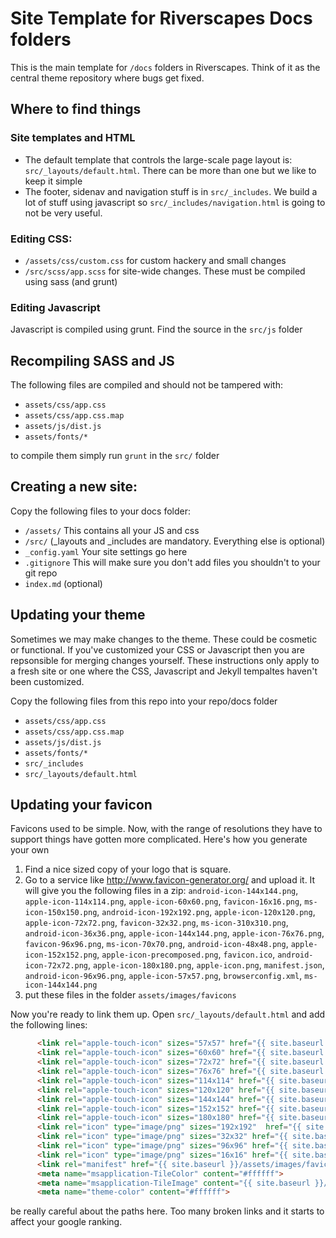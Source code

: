 # Site Template for Riverscapes Docs folders

This is the main template for `/docs` folders in Riverscapes. Think of it as the central theme repository where bugs get fixed. 

## Where to find things

### Site templates and HTML

* The default template that controls the large-scale page layout is:  `src/_layouts/default.html`. There can be more than one but we like to keep it simple
* The footer, sidenav and navigation stuff is in `src/_includes`. We build a lot of stuff using javascript so `src/_includes/navigation.html` is going to not be very useful.

### Editing CSS:

* `/assets/css/custom.css` for custom hackery and small changes
* `/src/scss/app.scss` for site-wide changes. These must be compiled using sass (and grunt)

### Editing Javascript

Javascript is compiled using grunt. Find the source in the `src/js` folder

## Recompiling SASS and JS

The following files are compiled and should not be tampered with:

* `assets/css/app.css`
* `assets/css/app.css.map`
* `assets/js/dist.js`
* `assets/fonts/*`

to compile them simply run `grunt` in the `src/` folder

## Creating a new site:

Copy the following files to your docs folder:

* `/assets/` This contains all your JS and css
* `/src/` (_layouts and _includes are mandatory. Everything else is optional)
* `_config.yaml` Your site settings go here
* `.gitignore` This will make sure you don't add files you shouldn't to your git repo
* `index.md` (optional)

## Updating your theme

Sometimes we may make changes to the theme. These could be cosmetic or functional. If you've customized your CSS or Javascript then you are repsonsible for merging changes yourself. These instructions only apply to a fresh site or one where the CSS, Javascript and Jekyll tempaltes haven't been customized. 

Copy the following files from this repo into your repo/docs folder

* `assets/css/app.css`
* `assets/css/app.css.map`
* `assets/js/dist.js`
* `assets/fonts/*`
* `src/_includes`
* `src/_layouts/default.html`


## Updating your favicon

Favicons used to be simple. Now, with the range of resolutions they have to support things have gotten more complicated. Here's how you generate your own

1. Find a nice sized copy of your logo that is square.
2. Go to a service like http://www.favicon-generator.org/ and upload it. It will give you the following files in a zip: `android-icon-144x144.png`, `apple-icon-114x114.png`, `apple-icon-60x60.png`, `favicon-16x16.png`, `ms-icon-150x150.png`, `android-icon-192x192.png`, `apple-icon-120x120.png`, `apple-icon-72x72.png`, `favicon-32x32.png`, `ms-icon-310x310.png`, `android-icon-36x36.png`, `apple-icon-144x144.png`, `apple-icon-76x76.png`, `favicon-96x96.png`, `ms-icon-70x70.png`, `android-icon-48x48.png`, `apple-icon-152x152.png`, `apple-icon-precomposed.png`, `favicon.ico`, `android-icon-72x72.png`, `apple-icon-180x180.png`, `apple-icon.png`, `manifest.json`, `android-icon-96x96.png`, `apple-icon-57x57.png`, `browserconfig.xml`, `ms-icon-144x144.png`
3. put these files in the folder `assets/images/favicons`

Now you're ready to link them up. Open `src/_layouts/default.html` and add the following lines:

```html
      <link rel="apple-touch-icon" sizes="57x57" href="{{ site.baseurl }}/assets/images/favicons/apple-icon-57x57.png">
      <link rel="apple-touch-icon" sizes="60x60" href="{{ site.baseurl }}/assets/images/favicons/apple-icon-60x60.png">
      <link rel="apple-touch-icon" sizes="72x72" href="{{ site.baseurl }}/assets/images/favicons/apple-icon-72x72.png">
      <link rel="apple-touch-icon" sizes="76x76" href="{{ site.baseurl }}/assets/images/favicons/apple-icon-76x76.png">
      <link rel="apple-touch-icon" sizes="114x114" href="{{ site.baseurl }}/assets/images/favicons/apple-icon-114x114.png">
      <link rel="apple-touch-icon" sizes="120x120" href="{{ site.baseurl }}/assets/images/favicons/apple-icon-120x120.png">
      <link rel="apple-touch-icon" sizes="144x144" href="{{ site.baseurl }}/assets/images/favicons/apple-icon-144x144.png">
      <link rel="apple-touch-icon" sizes="152x152" href="{{ site.baseurl }}/assets/images/favicons/apple-icon-152x152.png">
      <link rel="apple-touch-icon" sizes="180x180" href="{{ site.baseurl }}/assets/images/favicons/apple-icon-180x180.png">
      <link rel="icon" type="image/png" sizes="192x192"  href="{{ site.baseurl }}/assets/images/favicons/android-icon-192x192.png">
      <link rel="icon" type="image/png" sizes="32x32" href="{{ site.baseurl }}/assets/images/favicons/favicon-32x32.png">
      <link rel="icon" type="image/png" sizes="96x96" href="{{ site.baseurl }}/assets/images/favicons/favicon-96x96.png">
      <link rel="icon" type="image/png" sizes="16x16" href="{{ site.baseurl }}/assets/images/favicons/favicon-16x16.png">
      <link rel="manifest" href="{{ site.baseurl }}/assets/images/favicons/manifest.json">
      <meta name="msapplication-TileColor" content="#ffffff">
      <meta name="msapplication-TileImage" content="{{ site.baseurl }}/assets/images/favicons/ms-icon-144x144.png">
      <meta name="theme-color" content="#ffffff">

```

be really careful about the paths here. Too many broken links and it starts to affect your google ranking. 